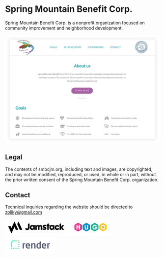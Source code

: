 # Spring Mountain Benefit Corp.

Spring Mountain Benefit Corp. is a nonprofit organization focused on community improvement
and neighborhood development.

![alt text](screenshot.png "New design")

## Legal 

The contents of smbcjm.org, including text and images, are copyrighted, and may not be
modified, reproduced, or used, in whole or in part, without the prior written
consent of the Spring Mountain Benefit Corp. organization.

## Contact

Technical inquiries regarding the website should be directed to zoliky@gmail.com


[![Jamstack](logo1.png)](https://jamstack.org/)
[![Jamstack](logo3.png)](https://jamstack.org/)
[![Jamstack](logo2.png)](https://jamstack.org/)

